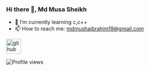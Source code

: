### Hi there 👋, Md Musa Sheikh

- 🌱 I’m currently learning c,c++ 
- 📫 How to reach me: mdmushaibrahim19@gmail.com 


[<img src='https://cdn.jsdelivr.net/npm/simple-icons@3.0.1/icons/github.svg' alt='github' height='40'>](https://github.com/musasheikh540)  

![Profile views](https://gpvc.arturio.dev/musasheikh540)  
